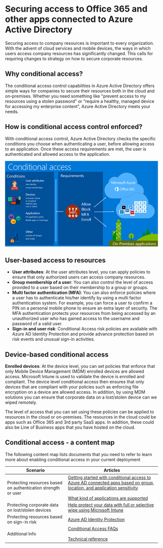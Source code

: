 <properties
	pageTitle="Securing access to Office 365 and other apps connected to Azure Active Directory | Microsoft Azure"  
    description="With conditional access control, Azure Active Directory checks the specific conditions you pick when authenticating the user and before allowing access to the application. Once those conditions are met, the user is authenticated and allowed access to the application."  
    services="active-directory" 
	keywords="conditional access to apps, conditional access with Azure AD, secure access to company resources, conditional access policies" 
	documentationCenter=""
	authors="femila"
	manager="swadhwa"
	editor=""/>

<tags
	ms.service="active-directory"
	ms.devlang="na"
	ms.topic="article"
    ms.tgt_pltfrm="na"
    ms.workload="identity" 
	ms.date="06/23/2016"
	ms.author="femila"/>


# Securing access to Office 365 and other apps connected to Azure Active Directory  
  
Securing access to company resources is important to every organization. With the advent of cloud services and mobile devices, the ways in which users access company resources has significantly changed. This calls for requiring changes to strategy on how to secure corporate resources.  
  
## Why conditional access?  
 The conditional access control capabilities in Azure Active Directory offers simple ways for companies to secure their resources both in the cloud and on-premises. Whether you need something like "prevent access to my resources using a stolen password" or “require a healthy, managed device for accessing my enterprise content", Azure Active Directory meets your needs.  

## How is conditional access control enforced?  
 With conditional access control, Azure Active Directory checks the specific conditions you choose when authenticating a user, before allowing access to an application. Once these access requirements  are met, the user is authenticated and allowed access to the application.  
   
![](./media/active-directory-conditional-access/conditionalaccess-overview.png) 

## User-based access to resources
  
- **User attributes**: At the user attributes level, you can apply policies to ensure that only authorized users can access company resources.   
- **Group membership of a user**: You can also control the level of access provided to a user based on their membership to a group or groups.   
- **Multi factor authentication (MFA)**: You can also enforce policies where a user has to authenticate his/her identify by using a multi factor authentication system. For example, you can force a user to confirm a PIN on a personal mobile phone to ensure an extra layer of security. The MFA authentication protects your resources from being accessed by an unauthorized user who has gained access to the username and password of a valid user. 
- **Sign-in and user risk**: Conditional Access risk policies are available with Azure AD Identity Protection and provide advance protection based on risk events and unusual sign-in activities. 
 

## Device-based conditional access 

**Enrolled devices**: At the device level, you can set policies that enforce that only  Mobile Device Management (MDM) enrolled devices are allowed access. Microsoft Intune is used to validate the device is enrolled and compliant. The device level conditional access then ensures that only devices that are compliant with your policies such as enforcing file encryption on a device are allowed access. In addition, by using MDM solutions you can ensure that corporate data on a lost/stolen device can we wiped remotely.   
  

The level of access that you can set using these policies can be applied to resources in the cloud or on-premises. The resources in the cloud could be apps such as Office 365 and 3rd party SaaS apps. In addition, these could also be Line of Business apps that you have hosted on the cloud.  
  
## Conditional access - a content map  
The following content map lists documents that you need to refer to learn more about enabling conditional access in your current deployment


| Scenario                                             | Articles |
|------------------------------------------------------|----------|
| Protecting resources based on authentication strength or user |[Getting started with conditional access to Azure AD connected apps based on group, location, and application sensitivity](active-directory-conditional-access-azuread-connected-apps.md)<br><br>[What kind of applications are supported](active-directory-conditional-access-supported-apps.md)|
| Protecting corporate data on lost/stolen devices     |[Help protect your data with full or selective wipe using Microsoft Intune](https://docs.microsoft.com/intune/deploy-use/use-remote-wipe-to-help-protect-data-using-microsoft-intune)|
|Protecting resources based on sign-in risk            |[Azure AD Identity Protection](active-directory-identityprotection.md)         |
| Additional Info                                      |[Conditional Access FAQs](active-directory-conditional-faqs.md)<br><br>[Technical reference](active-directory-conditional-access-technical-reference.md) |


